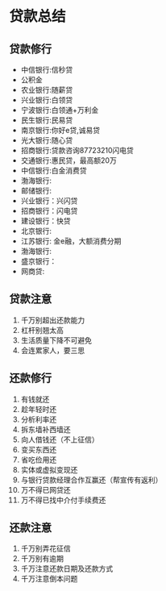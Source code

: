 # 贷款总结

## 贷款修行
- 中信银行:信秒贷
- 公积金
- 农业银行:随薪贷
- 兴业银行:白领贷
- 宁波银行:白领通+万利金
- 民生银行:民易贷
- 南京银行:你好e贷,诚易贷
- 光大银行:随心贷
- 招商银行:贷款咨询87723210闪电贷
- 交通银行:惠民贷，最高额20万
- 中信银行:白金消费贷
- 渤海银行:
- 邮储银行:
- 兴业银行：兴闪贷
- 招商银行：闪电贷
- 建设银行：快贷
- 北京银行: 
- 江苏银行: 金e融，大额消费分期
- 渤海银行:
- 盛京银行：
- 网商贷:

## 贷款注意
1. 千万别超出还款能力
2. 杠杆别翘太高
3. 生活质量下降不可避免
4. 会连累家人，要三思


## 还款修行
1. 有钱就还
2. 趁年轻时还
3. 分析利率还
4. 拆东墙补西墙还
5. 向人借钱还（不上征信）
6. 变买东西还
7. 省吃俭用还
8. 实体或虚拟变现还
9. 与银行贷款经理合作互赢还（帮宣传有返利）
10. 万不得已网贷还
11. 万不得已找中介付手续费还

## 还款注意
1. 千万别弄花征信
2. 千万别有逾期
3. 千万注意还款日期及还款方式
4. 千万注意倒本问题





  
  
  



